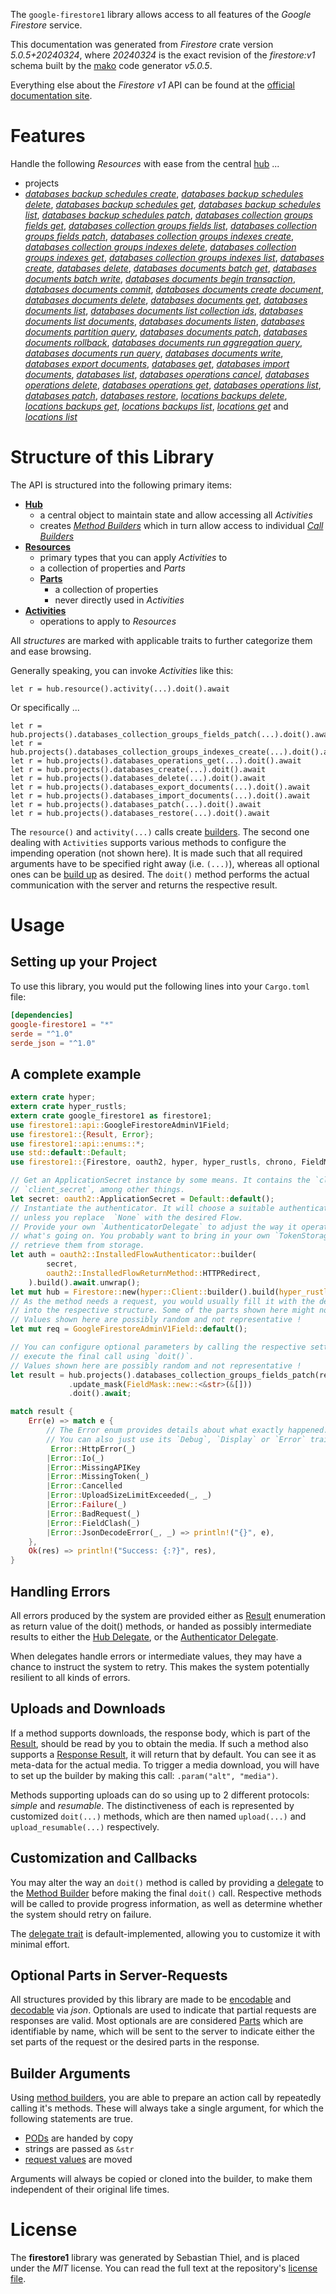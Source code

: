 <!---
DO NOT EDIT !
This file was generated automatically from 'src/generator/templates/api/README.md.mako'
DO NOT EDIT !
-->
The `google-firestore1` library allows access to all features of the *Google Firestore* service.

This documentation was generated from *Firestore* crate version *5.0.5+20240324*, where *20240324* is the exact revision of the *firestore:v1* schema built by the [mako](http://www.makotemplates.org/) code generator *v5.0.5*.

Everything else about the *Firestore* *v1* API can be found at the
[official documentation site](https://cloud.google.com/firestore).
# Features

Handle the following *Resources* with ease from the central [hub](https://docs.rs/google-firestore1/5.0.5+20240324/google_firestore1/Firestore) ...

* projects
 * [*databases backup schedules create*](https://docs.rs/google-firestore1/5.0.5+20240324/google_firestore1/api::ProjectDatabaseBackupScheduleCreateCall), [*databases backup schedules delete*](https://docs.rs/google-firestore1/5.0.5+20240324/google_firestore1/api::ProjectDatabaseBackupScheduleDeleteCall), [*databases backup schedules get*](https://docs.rs/google-firestore1/5.0.5+20240324/google_firestore1/api::ProjectDatabaseBackupScheduleGetCall), [*databases backup schedules list*](https://docs.rs/google-firestore1/5.0.5+20240324/google_firestore1/api::ProjectDatabaseBackupScheduleListCall), [*databases backup schedules patch*](https://docs.rs/google-firestore1/5.0.5+20240324/google_firestore1/api::ProjectDatabaseBackupSchedulePatchCall), [*databases collection groups fields get*](https://docs.rs/google-firestore1/5.0.5+20240324/google_firestore1/api::ProjectDatabaseCollectionGroupFieldGetCall), [*databases collection groups fields list*](https://docs.rs/google-firestore1/5.0.5+20240324/google_firestore1/api::ProjectDatabaseCollectionGroupFieldListCall), [*databases collection groups fields patch*](https://docs.rs/google-firestore1/5.0.5+20240324/google_firestore1/api::ProjectDatabaseCollectionGroupFieldPatchCall), [*databases collection groups indexes create*](https://docs.rs/google-firestore1/5.0.5+20240324/google_firestore1/api::ProjectDatabaseCollectionGroupIndexCreateCall), [*databases collection groups indexes delete*](https://docs.rs/google-firestore1/5.0.5+20240324/google_firestore1/api::ProjectDatabaseCollectionGroupIndexDeleteCall), [*databases collection groups indexes get*](https://docs.rs/google-firestore1/5.0.5+20240324/google_firestore1/api::ProjectDatabaseCollectionGroupIndexGetCall), [*databases collection groups indexes list*](https://docs.rs/google-firestore1/5.0.5+20240324/google_firestore1/api::ProjectDatabaseCollectionGroupIndexListCall), [*databases create*](https://docs.rs/google-firestore1/5.0.5+20240324/google_firestore1/api::ProjectDatabaseCreateCall), [*databases delete*](https://docs.rs/google-firestore1/5.0.5+20240324/google_firestore1/api::ProjectDatabaseDeleteCall), [*databases documents batch get*](https://docs.rs/google-firestore1/5.0.5+20240324/google_firestore1/api::ProjectDatabaseDocumentBatchGetCall), [*databases documents batch write*](https://docs.rs/google-firestore1/5.0.5+20240324/google_firestore1/api::ProjectDatabaseDocumentBatchWriteCall), [*databases documents begin transaction*](https://docs.rs/google-firestore1/5.0.5+20240324/google_firestore1/api::ProjectDatabaseDocumentBeginTransactionCall), [*databases documents commit*](https://docs.rs/google-firestore1/5.0.5+20240324/google_firestore1/api::ProjectDatabaseDocumentCommitCall), [*databases documents create document*](https://docs.rs/google-firestore1/5.0.5+20240324/google_firestore1/api::ProjectDatabaseDocumentCreateDocumentCall), [*databases documents delete*](https://docs.rs/google-firestore1/5.0.5+20240324/google_firestore1/api::ProjectDatabaseDocumentDeleteCall), [*databases documents get*](https://docs.rs/google-firestore1/5.0.5+20240324/google_firestore1/api::ProjectDatabaseDocumentGetCall), [*databases documents list*](https://docs.rs/google-firestore1/5.0.5+20240324/google_firestore1/api::ProjectDatabaseDocumentListCall), [*databases documents list collection ids*](https://docs.rs/google-firestore1/5.0.5+20240324/google_firestore1/api::ProjectDatabaseDocumentListCollectionIdCall), [*databases documents list documents*](https://docs.rs/google-firestore1/5.0.5+20240324/google_firestore1/api::ProjectDatabaseDocumentListDocumentCall), [*databases documents listen*](https://docs.rs/google-firestore1/5.0.5+20240324/google_firestore1/api::ProjectDatabaseDocumentListenCall), [*databases documents partition query*](https://docs.rs/google-firestore1/5.0.5+20240324/google_firestore1/api::ProjectDatabaseDocumentPartitionQueryCall), [*databases documents patch*](https://docs.rs/google-firestore1/5.0.5+20240324/google_firestore1/api::ProjectDatabaseDocumentPatchCall), [*databases documents rollback*](https://docs.rs/google-firestore1/5.0.5+20240324/google_firestore1/api::ProjectDatabaseDocumentRollbackCall), [*databases documents run aggregation query*](https://docs.rs/google-firestore1/5.0.5+20240324/google_firestore1/api::ProjectDatabaseDocumentRunAggregationQueryCall), [*databases documents run query*](https://docs.rs/google-firestore1/5.0.5+20240324/google_firestore1/api::ProjectDatabaseDocumentRunQueryCall), [*databases documents write*](https://docs.rs/google-firestore1/5.0.5+20240324/google_firestore1/api::ProjectDatabaseDocumentWriteCall), [*databases export documents*](https://docs.rs/google-firestore1/5.0.5+20240324/google_firestore1/api::ProjectDatabaseExportDocumentCall), [*databases get*](https://docs.rs/google-firestore1/5.0.5+20240324/google_firestore1/api::ProjectDatabaseGetCall), [*databases import documents*](https://docs.rs/google-firestore1/5.0.5+20240324/google_firestore1/api::ProjectDatabaseImportDocumentCall), [*databases list*](https://docs.rs/google-firestore1/5.0.5+20240324/google_firestore1/api::ProjectDatabaseListCall), [*databases operations cancel*](https://docs.rs/google-firestore1/5.0.5+20240324/google_firestore1/api::ProjectDatabaseOperationCancelCall), [*databases operations delete*](https://docs.rs/google-firestore1/5.0.5+20240324/google_firestore1/api::ProjectDatabaseOperationDeleteCall), [*databases operations get*](https://docs.rs/google-firestore1/5.0.5+20240324/google_firestore1/api::ProjectDatabaseOperationGetCall), [*databases operations list*](https://docs.rs/google-firestore1/5.0.5+20240324/google_firestore1/api::ProjectDatabaseOperationListCall), [*databases patch*](https://docs.rs/google-firestore1/5.0.5+20240324/google_firestore1/api::ProjectDatabasePatchCall), [*databases restore*](https://docs.rs/google-firestore1/5.0.5+20240324/google_firestore1/api::ProjectDatabaseRestoreCall), [*locations backups delete*](https://docs.rs/google-firestore1/5.0.5+20240324/google_firestore1/api::ProjectLocationBackupDeleteCall), [*locations backups get*](https://docs.rs/google-firestore1/5.0.5+20240324/google_firestore1/api::ProjectLocationBackupGetCall), [*locations backups list*](https://docs.rs/google-firestore1/5.0.5+20240324/google_firestore1/api::ProjectLocationBackupListCall), [*locations get*](https://docs.rs/google-firestore1/5.0.5+20240324/google_firestore1/api::ProjectLocationGetCall) and [*locations list*](https://docs.rs/google-firestore1/5.0.5+20240324/google_firestore1/api::ProjectLocationListCall)




# Structure of this Library

The API is structured into the following primary items:

* **[Hub](https://docs.rs/google-firestore1/5.0.5+20240324/google_firestore1/Firestore)**
    * a central object to maintain state and allow accessing all *Activities*
    * creates [*Method Builders*](https://docs.rs/google-firestore1/5.0.5+20240324/google_firestore1/client::MethodsBuilder) which in turn
      allow access to individual [*Call Builders*](https://docs.rs/google-firestore1/5.0.5+20240324/google_firestore1/client::CallBuilder)
* **[Resources](https://docs.rs/google-firestore1/5.0.5+20240324/google_firestore1/client::Resource)**
    * primary types that you can apply *Activities* to
    * a collection of properties and *Parts*
    * **[Parts](https://docs.rs/google-firestore1/5.0.5+20240324/google_firestore1/client::Part)**
        * a collection of properties
        * never directly used in *Activities*
* **[Activities](https://docs.rs/google-firestore1/5.0.5+20240324/google_firestore1/client::CallBuilder)**
    * operations to apply to *Resources*

All *structures* are marked with applicable traits to further categorize them and ease browsing.

Generally speaking, you can invoke *Activities* like this:

```Rust,ignore
let r = hub.resource().activity(...).doit().await
```

Or specifically ...

```ignore
let r = hub.projects().databases_collection_groups_fields_patch(...).doit().await
let r = hub.projects().databases_collection_groups_indexes_create(...).doit().await
let r = hub.projects().databases_operations_get(...).doit().await
let r = hub.projects().databases_create(...).doit().await
let r = hub.projects().databases_delete(...).doit().await
let r = hub.projects().databases_export_documents(...).doit().await
let r = hub.projects().databases_import_documents(...).doit().await
let r = hub.projects().databases_patch(...).doit().await
let r = hub.projects().databases_restore(...).doit().await
```

The `resource()` and `activity(...)` calls create [builders][builder-pattern]. The second one dealing with `Activities`
supports various methods to configure the impending operation (not shown here). It is made such that all required arguments have to be
specified right away (i.e. `(...)`), whereas all optional ones can be [build up][builder-pattern] as desired.
The `doit()` method performs the actual communication with the server and returns the respective result.

# Usage

## Setting up your Project

To use this library, you would put the following lines into your `Cargo.toml` file:

```toml
[dependencies]
google-firestore1 = "*"
serde = "^1.0"
serde_json = "^1.0"
```

## A complete example

```Rust
extern crate hyper;
extern crate hyper_rustls;
extern crate google_firestore1 as firestore1;
use firestore1::api::GoogleFirestoreAdminV1Field;
use firestore1::{Result, Error};
use firestore1::api::enums::*;
use std::default::Default;
use firestore1::{Firestore, oauth2, hyper, hyper_rustls, chrono, FieldMask};

// Get an ApplicationSecret instance by some means. It contains the `client_id` and
// `client_secret`, among other things.
let secret: oauth2::ApplicationSecret = Default::default();
// Instantiate the authenticator. It will choose a suitable authentication flow for you,
// unless you replace  `None` with the desired Flow.
// Provide your own `AuthenticatorDelegate` to adjust the way it operates and get feedback about
// what's going on. You probably want to bring in your own `TokenStorage` to persist tokens and
// retrieve them from storage.
let auth = oauth2::InstalledFlowAuthenticator::builder(
        secret,
        oauth2::InstalledFlowReturnMethod::HTTPRedirect,
    ).build().await.unwrap();
let mut hub = Firestore::new(hyper::Client::builder().build(hyper_rustls::HttpsConnectorBuilder::new().with_native_roots().unwrap().https_or_http().enable_http1().build()), auth);
// As the method needs a request, you would usually fill it with the desired information
// into the respective structure. Some of the parts shown here might not be applicable !
// Values shown here are possibly random and not representative !
let mut req = GoogleFirestoreAdminV1Field::default();

// You can configure optional parameters by calling the respective setters at will, and
// execute the final call using `doit()`.
// Values shown here are possibly random and not representative !
let result = hub.projects().databases_collection_groups_fields_patch(req, "name")
             .update_mask(FieldMask::new::<&str>(&[]))
             .doit().await;

match result {
    Err(e) => match e {
        // The Error enum provides details about what exactly happened.
        // You can also just use its `Debug`, `Display` or `Error` traits
         Error::HttpError(_)
        |Error::Io(_)
        |Error::MissingAPIKey
        |Error::MissingToken(_)
        |Error::Cancelled
        |Error::UploadSizeLimitExceeded(_, _)
        |Error::Failure(_)
        |Error::BadRequest(_)
        |Error::FieldClash(_)
        |Error::JsonDecodeError(_, _) => println!("{}", e),
    },
    Ok(res) => println!("Success: {:?}", res),
}

```
## Handling Errors

All errors produced by the system are provided either as [Result](https://docs.rs/google-firestore1/5.0.5+20240324/google_firestore1/client::Result) enumeration as return value of
the doit() methods, or handed as possibly intermediate results to either the
[Hub Delegate](https://docs.rs/google-firestore1/5.0.5+20240324/google_firestore1/client::Delegate), or the [Authenticator Delegate](https://docs.rs/yup-oauth2/*/yup_oauth2/trait.AuthenticatorDelegate.html).

When delegates handle errors or intermediate values, they may have a chance to instruct the system to retry. This
makes the system potentially resilient to all kinds of errors.

## Uploads and Downloads
If a method supports downloads, the response body, which is part of the [Result](https://docs.rs/google-firestore1/5.0.5+20240324/google_firestore1/client::Result), should be
read by you to obtain the media.
If such a method also supports a [Response Result](https://docs.rs/google-firestore1/5.0.5+20240324/google_firestore1/client::ResponseResult), it will return that by default.
You can see it as meta-data for the actual media. To trigger a media download, you will have to set up the builder by making
this call: `.param("alt", "media")`.

Methods supporting uploads can do so using up to 2 different protocols:
*simple* and *resumable*. The distinctiveness of each is represented by customized
`doit(...)` methods, which are then named `upload(...)` and `upload_resumable(...)` respectively.

## Customization and Callbacks

You may alter the way an `doit()` method is called by providing a [delegate](https://docs.rs/google-firestore1/5.0.5+20240324/google_firestore1/client::Delegate) to the
[Method Builder](https://docs.rs/google-firestore1/5.0.5+20240324/google_firestore1/client::CallBuilder) before making the final `doit()` call.
Respective methods will be called to provide progress information, as well as determine whether the system should
retry on failure.

The [delegate trait](https://docs.rs/google-firestore1/5.0.5+20240324/google_firestore1/client::Delegate) is default-implemented, allowing you to customize it with minimal effort.

## Optional Parts in Server-Requests

All structures provided by this library are made to be [encodable](https://docs.rs/google-firestore1/5.0.5+20240324/google_firestore1/client::RequestValue) and
[decodable](https://docs.rs/google-firestore1/5.0.5+20240324/google_firestore1/client::ResponseResult) via *json*. Optionals are used to indicate that partial requests are responses
are valid.
Most optionals are are considered [Parts](https://docs.rs/google-firestore1/5.0.5+20240324/google_firestore1/client::Part) which are identifiable by name, which will be sent to
the server to indicate either the set parts of the request or the desired parts in the response.

## Builder Arguments

Using [method builders](https://docs.rs/google-firestore1/5.0.5+20240324/google_firestore1/client::CallBuilder), you are able to prepare an action call by repeatedly calling it's methods.
These will always take a single argument, for which the following statements are true.

* [PODs][wiki-pod] are handed by copy
* strings are passed as `&str`
* [request values](https://docs.rs/google-firestore1/5.0.5+20240324/google_firestore1/client::RequestValue) are moved

Arguments will always be copied or cloned into the builder, to make them independent of their original life times.

[wiki-pod]: http://en.wikipedia.org/wiki/Plain_old_data_structure
[builder-pattern]: http://en.wikipedia.org/wiki/Builder_pattern
[google-go-api]: https://github.com/google/google-api-go-client

# License
The **firestore1** library was generated by Sebastian Thiel, and is placed
under the *MIT* license.
You can read the full text at the repository's [license file][repo-license].

[repo-license]: https://github.com/Byron/google-apis-rsblob/main/LICENSE.md

